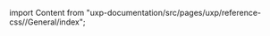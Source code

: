 
import Content from "uxp-documentation/src/pages/uxp/reference-css//General/index";

<Content query="product=photoshop"/>
